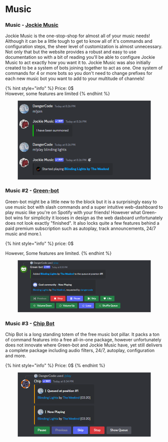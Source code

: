 # Music

### Music - [Jockie Music](https://www.jockiemusic.com/)

Jockie Music is the one-stop-shop for almost all of your music needs! Although it can be a little tough to get to know all of it's commands and configuration steps, the sheer level of customization is almost unnecessary. Not only that but the website provides a robust and easy to use documentation so with a bit of reading you'll be able to configure Jockie Music to act exactly how you want it to. Jockie Music was also initially created to be a system of bots joining together to act as one. One system of commands for 4 or more bots so you don't need to change prefixes for each new music bot you want to add to your multitude of channels!

{% hint style="info" %}
Price: 0$\
However, some features are limited
{% endhint %}

<figure><img src="../.gitbook/assets/image.png" alt=""><figcaption></figcaption></figure>

### Music #2 - [Green-bot](https://green-bot.app/)

Green-bot might be a little new to the block but it is a surprisingly easy to use music bot with slash commands and a super intuitive web-dashboard to play music like you're on Spotify with your friends! However what Green-bot wins for simplicity it looses in design as the web dasboard unfortunately does not look exactly "finished". It also locks quite a few features behind a paid premium subscription such as autoplay, track announcements, 24/7 music and more.\


{% hint style="info" %}
price: 0$

However, Some features are limited.
{% endhint %}

<figure><img src="../.gitbook/assets/image (1).png" alt=""><figcaption></figcaption></figure>

### Music #3 - [Chip Bot](https://chipbot.gg/home)

Chip Bot is a long standing totem of the free music bot pillar. It packs a ton of command features into a free all-in-one package, however unfortunately does not innovate where Green-bot and Jockie Music have, yet still delivers a complete package including audio filters, 24/7, autoplay, configuration and more.

{% hint style="info" %}
Price: 0$
{% endhint %}

<figure><img src="../.gitbook/assets/image (2).png" alt=""><figcaption></figcaption></figure>
